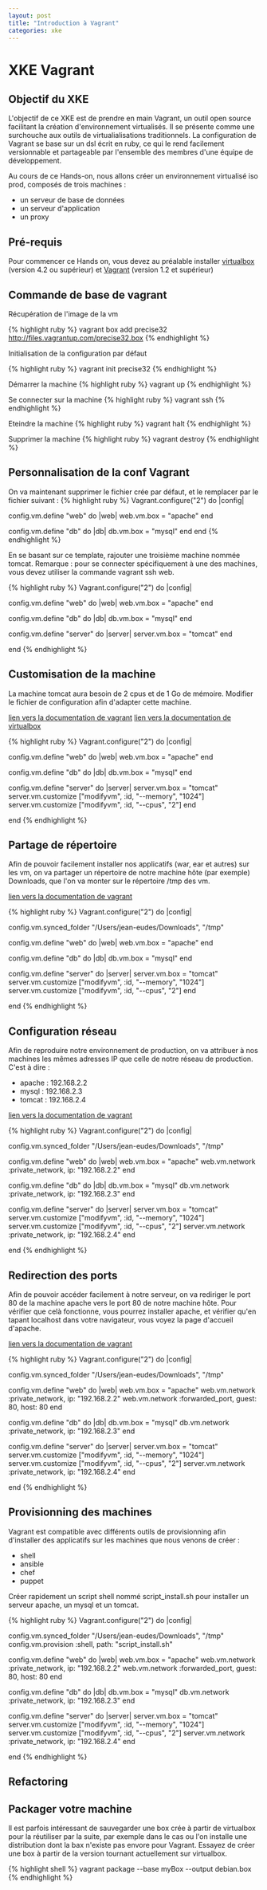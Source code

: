 ```yaml
---
layout: post
title: "Introduction à Vagrant"
categories: xke
---
```


# XKE Vagrant

## Objectif du XKE

L'objectif de ce XKE est de prendre en main Vagrant, un outil open source facilitant la création d'environnement virtualisés. Il se présente comme une surchouche aux outils de virtualialisations traditionnels. La configuration de Vagrant se base sur un dsl écrit en ruby, ce qui le rend facilement versionnable et partageable par l'ensemble des membres d'une équipe de développement.

Au cours de ce Hands-on, nous allons créer un environnement virtualisé iso prod, composés de trois machines :
 - un serveur de base de données
 - un serveur d'application
 - un proxy

## Pré-requis

Pour commencer ce Hands on, vous devez au préalable installer [virtualbox](https://www.virtualbox.org/wiki/Downloads) (version 4.2 ou supérieur) et [Vagrant](http://downloads.vagrantup.com/) (version 1.2 et supérieur)

## Commande de base de vagrant

Récupération de l'image de la vm

{% highlight ruby %}
vagrant box add precise32 http://files.vagrantup.com/precise32.box
{% endhighlight %}

Initialisation de la configuration par défaut

{% highlight ruby %}
vagrant init precise32
{% endhighlight %}

Démarrer la machine
{% highlight ruby %}
vagrant up
{% endhighlight %}

Se connecter sur la machine
{% highlight ruby %}
vagrant ssh
{% endhighlight %}

Eteindre la machine
{% highlight ruby %}
vagrant halt
{% endhighlight %}

Supprimer la machine
{% highlight ruby %}
vagrant destroy
{% endhighlight %}

## Personnalisation de la conf Vagrant

On va maintenant supprimer le fichier crée par défaut, et le remplacer par le fichier suivant :
{% highlight ruby %}
Vagrant.configure("2") do |config|

  config.vm.define "web" do |web|
    web.vm.box = "apache"
  end

  config.vm.define "db" do |db|
    db.vm.box = "mysql"
  end
end
{% endhighlight %}

En se basant sur ce template, rajouter une troisième machine nommée tomcat.
Remarque : pour se connecter spécifiquement à une des machines, vous devez utiliser la commande vagrant ssh web.

<div class = "solution">
{% highlight ruby %}
Vagrant.configure("2") do |config|

  config.vm.define "web" do |web|
    web.vm.box = "apache"
  end

  config.vm.define "db" do |db|
    db.vm.box = "mysql"
  end

  config.vm.define "server" do |server|
    server.vm.box = "tomcat"
  end

end
{% endhighlight %}
</div>

## Customisation de la machine

La machine tomcat aura besoin de 2 cpus et de 1 Go de mémoire. Modifier le fichier de configuration afin d'adapter cette machine.

[lien vers la documentation de vagrant](http://docs.vagrantup.com/v2/virtualbox/configuration.html)
[lien vers la documentation de virtualbox](http://www.virtualbox.org/manual/ch08.html)

<div class = 'solution'>
{% highlight ruby %}
Vagrant.configure("2") do |config|

  config.vm.define "web" do |web|
    web.vm.box = "apache"
  end

  config.vm.define "db" do |db|
    db.vm.box = "mysql"
  end

  config.vm.define "server" do |server|
    server.vm.box = "tomcat"
    server.vm.customize ["modifyvm", :id, "--memory", "1024"]
    server.vm.customize ["modifyvm", :id, "--cpus", "2"]
  end


end
{% endhighlight %}
</div>

## Partage de répertoire

Afin de pouvoir facilement installer nos applicatifs (war, ear et autres) sur les vm, on va partager un répertoire de notre machine hôte (par exemple) Downloads, que l'on va monter sur le répertoire /tmp des vm.

[lien vers la documentation de vagrant](http://docs.vagrantup.com/v2/synced-folders/basic_usage.html)

<div class = 'solution'>
{% highlight ruby %}
Vagrant.configure("2") do |config|

  config.vm.synced_folder "/Users/jean-eudes/Downloads", "/tmp"

  config.vm.define "web" do |web|
    web.vm.box = "apache"
  end

  config.vm.define "db" do |db|
    db.vm.box = "mysql"
  end

  config.vm.define "server" do |server|
    server.vm.box = "tomcat"
    server.vm.customize ["modifyvm", :id, "--memory", "1024"]
    server.vm.customize ["modifyvm", :id, "--cpus", "2"]
  end

end
{% endhighlight %}
</div>


## Configuration réseau

Afin de reproduire notre environnement de production, on va attribuer à nos machines les mêmes adresses IP que celle de notre réseau de production. C'est à dire : 
 - apache : 192.168.2.2
 - mysql : 192.168.2.3
 - tomcat : 192.168.2.4


[lien vers la documentation de vagrant](http://docs.vagrantup.com/v2/networking/private_network.html)

<div class = 'solution'>
{% highlight ruby %}
Vagrant.configure("2") do |config|

  config.vm.synced_folder "/Users/jean-eudes/Downloads", "/tmp"

  config.vm.define "web" do |web|
    web.vm.box = "apache"
    web.vm.network :private_network, ip: "192.168.2.2"
  end

  config.vm.define "db" do |db|
    db.vm.box = "mysql"
    db.vm.network :private_network, ip: "192.168.2.3"
  end

  config.vm.define "server" do |server|
    server.vm.box = "tomcat"
    server.vm.customize ["modifyvm", :id, "--memory", "1024"]
    server.vm.customize ["modifyvm", :id, "--cpus", "2"]
    server.vm.network :private_network, ip: "192.168.2.4"
  end

end
{% endhighlight %}
</div>


## Redirection des ports

Afin de pouvoir accéder facilement à notre serveur, on va rediriger le port 80 de la machine apache vers le port 80 de notre machine hôte. Pour vérifier que celà fonctionne, vous pourrez installer apache, et vérifier qu'en tapant localhost dans votre navigateur, vous voyez la page d'accueil d'apache.

[lien vers la documentation de vagrant](http://docs.vagrantup.com/v2/networking/forwarded_ports.html)

<div class = 'solution'>
{% highlight ruby %}
Vagrant.configure("2") do |config|

  config.vm.synced_folder "/Users/jean-eudes/Downloads", "/tmp"

  config.vm.define "web" do |web|
    web.vm.box = "apache"
    web.vm.network :private_network, ip: "192.168.2.2"
    web.vm.network :forwarded_port, guest: 80, host: 80
  end

  config.vm.define "db" do |db|
    db.vm.box = "mysql"
    db.vm.network :private_network, ip: "192.168.2.3"
  end

  config.vm.define "server" do |server|
    server.vm.box = "tomcat"
    server.vm.customize ["modifyvm", :id, "--memory", "1024"]
    server.vm.customize ["modifyvm", :id, "--cpus", "2"]
    server.vm.network :private_network, ip: "192.168.2.4"
  end

end
{% endhighlight %}
</div>


## Provisionning des machines

Vagrant est compatible avec différents outils de provisionning afin d'installer des applicatifs sur les machines que nous venons de créer :
 - shell
 - ansible
 - chef
 - puppet

Créer rapidement un script shell nommé script_install.sh pour installer un serveur apache, un mysql et un tomcat.

<div class = 'solution'>
{% highlight ruby %}
Vagrant.configure("2") do |config|

  config.vm.synced_folder "/Users/jean-eudes/Downloads", "/tmp"
  config.vm.provision :shell, path: "script_install.sh"

  config.vm.define "web" do |web|
    web.vm.box = "apache"
    web.vm.network :private_network, ip: "192.168.2.2"
    web.vm.network :forwarded_port, guest: 80, host: 80
  end

  config.vm.define "db" do |db|
    db.vm.box = "mysql"
    db.vm.network :private_network, ip: "192.168.2.3"
  end

  config.vm.define "server" do |server|
    server.vm.box = "tomcat"
    server.vm.customize ["modifyvm", :id, "--memory", "1024"]
    server.vm.customize ["modifyvm", :id, "--cpus", "2"]
    server.vm.network :private_network, ip: "192.168.2.4"
  end

end
{% endhighlight %}
</div>


## Refactoring

## Packager votre machine

Il est parfois intéressant de sauvegarder une box crée à partir de virtualbox pour la réutiliser par la suite, par exemple dans le cas ou l'on installe une distribution dont la bax n'existe pas envore pour Vagrant. Essayez de créer une box à partir de la version tournant actuellement sur virtualbox.

<div class = 'solution'>
{% highlight shell %}
vagrant package --base myBox --output debian.box
{% endhighlight %}
</div>



